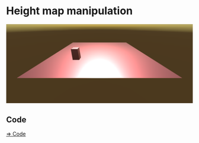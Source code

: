 # Height map manipulation

![heightmap](./heightmap.png)

## Code

[=> Code](../HeightMapManipulation.md)
